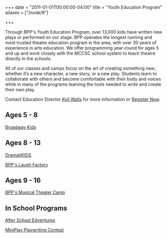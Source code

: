 +++
date = "2011-01-01T00:00:00-04:00"
title = "Youth Education Program"
aliases = ["/node/8"]

+++

Through BPP's Youth Education Program, over 13,000 kids have written new plays or performed on our stage. BPP operates the longest running and most trusted theatre education program in the area, with over 30 years of experience in arts education. We offer programming year-round for ages 5 and up and work closely with the MCCSC school system to teach theatre directly in the schools.

All of our classes and camps focus on the art of creating something new; whether it’s a new character, a new story, or a new play. Students learn to collaborate with others and become comfortable with their body and voices while in many of the programs learning the tools needed to write and create their own play.

Contact Education Director [Kyli Walls](mailto:education@newplays.org) for more information or [Register Now](https://www.ivytech.edu/files/bl-cllregistrationandparticipationFORMS.pdf).


## Ages 5 - 8

[Broadway Kids](broadway-kids)

## Ages 8 - 13

[DramatiKIDS](dramatikids)

[BPP's Laugh Factory](laugh-factory)

## Ages 9 - 16

[BPP's Musical Theater Camp](musical-theater-camp)

## In School Programs

[After School Edventures](after-school-edventures)

[MiniPlay Playwriting Contest](miniplay-playwriting-contest)
